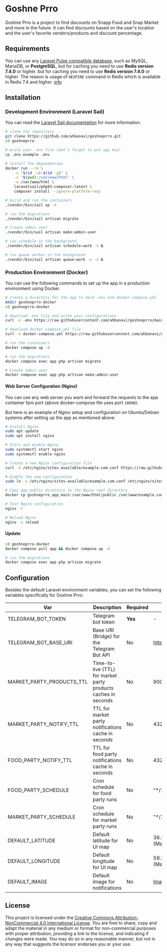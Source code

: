 # Goshne Prro

Goshne Prro is a project to find discounts on Snapp Food and Snap Market and more in the future.
It can find discounts based on the user's location and the user's favorite vendors/products and discount percentage.

## Requirements
You can use any [Laravel Pulse compatible database](https://laravel.com/docs/11.x/pulse#introduction), such as MySQL, MariaDB, or **PostgreSQL**, but for caching you need to use **Redis version 7.4.0** or higher. but for caching you need to use **Redis version 7.4.0** or higher.
The reason is usage of `HEXPIRE` command in Redis which is available in Redis 7.4 and higher. [info](https://redis.io/docs/latest/commands/hexpire/)

## Installation

### Development Environment (Laravel Sail)

You can read the [Laravel Sail documentation](https://laravel.com/docs/11.x/sail) for more information.

```bash
# clone the repository
git clone https://github.com/ahbanavi/goshneprro.git
cd goshneprro

# write your .env file (don't forget to put app key)
cp .env.example .env

# install the dependencies
docker run --rm \
    -u "$(id -u):$(id -g)" \
    -v "$(pwd):/var/www/html" \
    -w /var/www/html \
    laravelsail/php83-composer:latest \
    composer install --ignore-platform-reqs

# build and run the containers
./vendor/bin/sail up -d

# run the migrations
./vendor/bin/sail artisan migrate

# Create admin user
./vendor/bin/sail artisan make:admin-user

# run schedule in the background 
./vendor/bin/sail artisan schedule:work -n &

# run queue worker in the background
./vendor/bin/sail artisan queue:work -v -n &
```

### Production Environment (Docker)

You can use the following commands to set up the app in a production environment using Docker.

```bash
# create a directory for the app to hold .env and docker-compose.yml
mkdir goshneprro-docker
cd goshneprro-docker

# download .env file and write your configurations
curl -o .env https://raw.githubusercontent.com/ahbanavi/goshneprro/main/.env.example

# download docker-compose.yml file
curl -o docker-compose.yml https://raw.githubusercontent.com/ahbanavi/goshneprro/main/docker-compose-production.yml

# run the containers
docker compose up -d

# run the migrations
docker compose exec app php artisan migrate

# Create admin user
docker compose exec app php artisan make:admin-user
```

#### Web Server Configuration (Nginx)

You can use any web server you want and forward the requests to the app container fpm port (above docker-compose file uses port `10090`).  

But here is an example of Nginx setup and configuration on Ubuntu/Debian systems after setting up the app as mentioned above:

```bash
# Install Nginx
sudo apt update
sudo apt install nginx

# Start and enable Nginx
sudo systemctl start nginx
sudo systemctl enable nginx

# Create a new Nginx configuration file
curl -o /etc/nginx/sites-available/example.com.conf https://raw.githubusercontent.com/ahbanavi/goshneprro/main/.docker/nginx/nginx.conf

# Enable the new configuration
sudo ln -s /etc/nginx/sites-available/example.com.conf /etc/nginx/sites-enabled/

# Copy app public directory to the Nginx root directory
docker cp goshneprro_app_main:/var/www/html/public /var/www/example.com/public

# Test Nginx configuration
nginx -t

# Reload Nginx
nginx -s reload
```

#### Update
    
```bash
cd goshneprro-docker
docker compose pull app && docker compose up -d

# run the migrations
docker compose exec app php artisan migrate
```

## Configuration

Besides the default Laravel environment variables, you can set the following variables specifically for Goshne Prro:

| Var                       | Description                                                    | Required | Default                                                                              |
|---------------------------|----------------------------------------------------------------|----------|--------------------------------------------------------------------------------------|
| TELEGRAM_BOT_TOKEN        | Telegram bot token                                             | **Yes**  | -                                                                                    |
| TELEGRAM_BOT_BASE_URI     | Base URI (Bridge) for the Telegram Bot API                     | No       | https://api.telegram.org                                                             |
| MARKET_PARTY_PRODUCTS_TTL | Time-to-live (TTL) for market party products caches in seconds | No       | 900                                                                                  |
| MARKET_PARTY_NOTIFY_TTL   | TTL for market party notifications cache in seconds            | No       | 43200                                                                                |
| FOOD_PARTY_NOTIFY_TTL     | TTL for food party notifications cache in seconds              | No       | 43200                                                                                |
| FOOD_PARTY_SCHEDULE       | Cron schedule for food party runs                              | No       | "*/15 * * * *"                                                                       |
| MARKET_PARTY_SCHEDULE     | Cron schedule for market party runs                            | No       | "*/15 * * * *"                                                                       |
| DEFAULT_LATITUDE          | Default latitude for UI map                                    | No       | 36.32112700482277 (Mashhad)                                                          |
| DEFAULT_LONGITUDE         | Default longitude for UI map                                   | No       | 59.53740119934083 (Mashhad)                                                          |
| DEFAULT_IMAGE             | Default image for notifications                                | No       | [Image](https://raw.githubusercontent.com/ahbanavi/goshne/main/resource/default.jpg) |

## License
This project is licensed under the [Creative Commons Attribution-NonCommercial 4.0 International License](./LICENSE.md). You are free to share, copy and adapt the material in any medium or format for non-commercial purposes with proper attribution, providing a link to the license, and indicating if changes were made. You may do so in any reasonable manner, but not in any way that suggests the licensor endorses you or your use.
